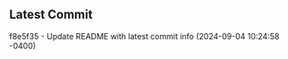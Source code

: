 
## Latest Commit
f8e5f35 - Update README with latest commit info (2024-09-04 10:24:58 -0400) <Yunxi-Zhou>
